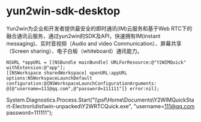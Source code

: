 # yun2win-sdk-desktop
Yun2win为企业和开发者提供最安全的即时通讯(IM)云服务和基于Web RTC下的融合通讯云服务，通过yun2win的SDK及API，快速拥有IM(instant messaging)、实时音视频（Audio and video Communication）、屏幕共享（Screen sharing）、电子白板（whiteboard）通讯能力。


    NSURL *appURL = [[NSBundle mainBundle] URLForResource:@"Y2WIMQuick" withExtension:@"app"];
    [[NSWorkspace sharedWorkspace] openURL:appURL options:NSWorkspaceLaunchDefault configuration:@{NSWorkspaceLaunchConfigurationArguments: @[@"username=111@qq.com",@"password=111111"]} error:nil];
    
System.Diagnostics.Process.Start("\\\\psf\\Home\\Documents\\Y2WIMQuickStart-Electron\\dist\\win-unpacked\\Y2WRTCQuick.exe", "username=111@qq.com password=111111"); 

